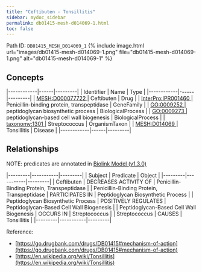 ```yaml
---
title: "Ceftibuten - Tonsillitis"
sidebar: mydoc_sidebar
permalink: db01415-mesh-d014069-1.html
toc: false 
---
```



Path ID: `DB01415_MESH_D014069_1`
{% include image.html url="images/db01415-mesh-d014069-1.png" file="db01415-mesh-d014069-1.png" alt="db01415-mesh-d014069-1" %}

## Concepts

|------------|------|---------|
| Identifier | Name | Type    |
|------------|------|---------|
| <a href="https://identifiers.org/MESH:D000077722">MESH:D000077722 </a> | Ceftibuten | Drug |
| <a href="https://identifiers.org/InterPro:IPR001460">InterPro:IPR001460 </a> | Penicillin-binding protein, transpeptidase | GeneFamily |
| <a href="https://identifiers.org/GO:0009252">GO:0009252 </a> | peptidoglycan biosynthetic process | BiologicalProcess |
| <a href="https://identifiers.org/GO:0009273">GO:0009273 </a> | peptidoglycan-based cell wall biogenesis | BiologicalProcess |
| <a href="https://identifiers.org/taxonomy:1301">taxonomy:1301 </a> | Streptococcus | OrganismTaxon |
| <a href="https://identifiers.org/MESH:D014069">MESH:D014069 </a> | Tonsillitis | Disease |
|------------|------|---------|

## Relationships


NOTE: predicates are annotated in <a href="https://github.com/biolink/biolink-model/releases/tag/v1.3.0">Biolink Model (v1.3.0)</a>

|---------|-----------|---------|
| Subject | Predicate | Object  |
|---------|-----------|---------|
| Ceftibuten | DECREASES ACTIVITY OF | Penicillin-Binding Protein, Transpeptidase |
| Penicillin-Binding Protein, Transpeptidase | PARTICIPATES IN | Peptidoglycan Biosynthetic Process |
| Peptidoglycan Biosynthetic Process | POSITIVELY REGULATES | Peptidoglycan-Based Cell Wall Biogenesis |
| Peptidoglycan-Based Cell Wall Biogenesis | OCCURS IN | Streptococcus |
| Streptococcus | CAUSES | Tonsillitis |
|---------|-----------|---------|

Reference: 
  - [https://go.drugbank.com/drugs/DB01415#mechanism-of-action](https://go.drugbank.com/drugs/DB01415#mechanism-of-action)
  - [https://en.wikipedia.org/wiki/Tonsillitis](https://en.wikipedia.org/wiki/Tonsillitis)
